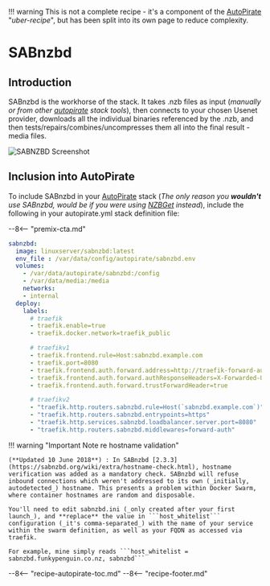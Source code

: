 !!! warning
    This is not a complete recipe - it's a component of the [AutoPirate](/recipes/autopirate/) "_uber-recipe_", but has been split into its own page to reduce complexity.

# SABnzbd

## Introduction

SABnzbd is the workhorse of the stack. It takes .nzb files as input (_manually or from other [autopirate](/recipes/autopirate/) stack tools_), then connects to your chosen Usenet provider, downloads all the individual binaries referenced by the .nzb, and then tests/repairs/combines/uncompresses them all into the final result - media files.

![SABNZBD Screenshot](../../images/sabnzbd.png)

## Inclusion into AutoPirate

To include SABnzbd in your [AutoPirate](/recipes/autopirate/) stack
(_The only reason you **wouldn't** use SABnzbd, would be if you were using [NZBGet](/recipes/autopirate/nzbget.md) instead_), include the following in your autopirate.yml stack definition file:

--8<-- "premix-cta.md"

```yaml
sabnzbd:
  image: linuxserver/sabnzbd:latest
  env_file : /var/data/config/autopirate/sabnzbd.env  
  volumes:
    - /var/data/autopirate/sabnzbd:/config
    - /var/data/media:/media
    networks:
    - internal
  deploy:
    labels:
      # traefik
      - traefik.enable=true
      - traefik.docker.network=traefik_public

      # traefikv1
      - traefik.frontend.rule=Host:sabnzbd.example.com
      - traefik.port=8080
      - traefik.frontend.auth.forward.address=http://traefik-forward-auth:4181
      - traefik.frontend.auth.forward.authResponseHeaders=X-Forwarded-User
      - traefik.frontend.auth.forward.trustForwardHeader=true        

      # traefikv2
      - "traefik.http.routers.sabnzbd.rule=Host(`sabnzbd.example.com`)"
      - "traefik.http.routers.sabnzbd.entrypoints=https"
      - "traefik.http.services.sabnzbd.loadbalancer.server.port=8080"
      - "traefik.http.routers.sabnzbd.middlewares=forward-auth"
```

!!! warning "Important Note re hostname validation"

    (**Updated 10 June 2018**) : In SABnzbd [2.3.3](https://sabnzbd.org/wiki/extra/hostname-check.html), hostname verification was added as a mandatory check. SABnzbd will refuse inbound connections which weren't addressed to its own (_initially, autodetected_) hostname. This presents a problem within Docker Swarm, where container hostnames are random and disposable.

    You'll need to edit sabnzbd.ini (_only created after your first launch_), and **replace** the value in ```host_whitelist``` configuration (_it's comma-separated_) with the name of your service within the swarm definition, as well as your FQDN as accessed via traefik.

    For example, mine simply reads ```host_whitelist = sabnzbd.funkypenguin.co.nz, sabnzbd```

--8<-- "recipe-autopirate-toc.md"
--8<-- "recipe-footer.md"